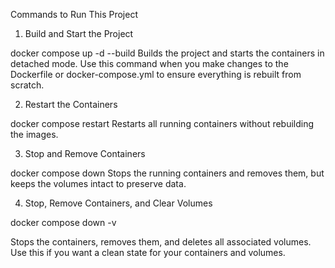 
Commands to Run This Project
1. Build and Start the Project

docker compose up -d --build
Builds the project and starts the containers in detached mode.
Use this command when you make changes to the Dockerfile or docker-compose.yml to ensure everything is rebuilt from scratch.


2. Restart the Containers

docker compose restart
Restarts all running containers without rebuilding the images.


3. Stop and Remove Containers

docker compose down
Stops the running containers and removes them, but keeps the volumes intact to preserve data.


4. Stop, Remove Containers, and Clear Volumes

docker compose down -v

Stops the containers, removes them, and deletes all associated volumes.
Use this if you want a clean state for your containers and volumes.